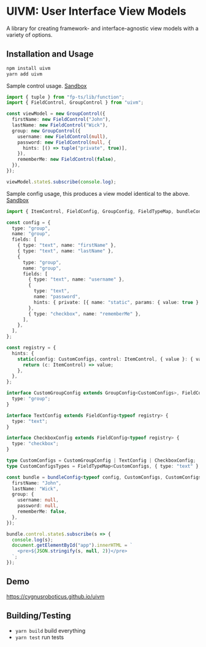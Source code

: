 # UIVM: User Interface View Models

A library for creating framework- and interface-agnostic view models with a variety of options.

## Installation and Usage

```sh
npm install uivm
yarn add uivm
```

Sample control usage. [Sandbox](https://codesandbox.io/s/morning-wood-3f8jx?file=/src/index.ts)

```ts
import { tuple } from "fp-ts/lib/function";
import { FieldControl, GroupControl } from "uivm";

const viewModel = new GroupControl({
  firstName: new FieldControl("John"),
  lastName: new FieldControl("Wick"),
  group: new GroupControl({
    username: new FieldControl(null),
    password: new FieldControl(null, {
      hints: [() => tuple("private", true)],
    }),
    rememberMe: new FieldControl(false),
  }),
});

viewModel.state$.subscribe(console.log);
```

Sample config usage, this produces a view model identical to the above. [Sandbox](https://codesandbox.io/s/jolly-bogdan-y1kvz?file=/src/index.ts)

```ts
import { ItemControl, FieldConfig, GroupConfig, FieldTypeMap, bundleConfig } from "uivm";

const config = {
  type: "group",
  name: "group",
  fields: [
    { type: "text", name: "firstName" },
    { type: "text", name: "lastName" },
    {
      type: "group",
      name: "group",
      fields: [
        { type: "text", name: "username" },
        {
          type: "text",
          name: "password",
          hints: { private: [{ name: "static", params: { value: true } }] },
        },
        { type: "checkbox", name: "rememberMe" },
      ],
    },
  ],
};

const registry = {
  hints: {
    static(config: CustomConfigs, control: ItemControl, { value }: { value: boolean }) {
      return (c: ItemControl) => value;
    },
  },
};

interface CustomGroupConfig extends GroupConfig<CustomConfigs>, FieldConfig<typeof registry> {
  type: "group";
}

interface TextConfig extends FieldConfig<typeof registry> {
  type: "text";
}

interface CheckboxConfig extends FieldConfig<typeof registry> {
  type: "checkbox";
}

type CustomConfigs = CustomGroupConfig | TextConfig | CheckboxConfig;
type CustomConfigsTypes = FieldTypeMap<CustomConfigs, { type: "text" }, never, { type: "checkbox" }, never, never>;

const bundle = bundleConfig<typeof config, CustomConfigs, CustomConfigsTypes, typeof registry>(config, registry, {
  firstName: "John",
  lastName: "Wick",
  group: {
    username: null,
    password: null,
    rememberMe: false,
  },
});

bundle.control.state$.subscribe(s => {
  console.log(s);
  document.getElementById("app").innerHTML = `
    <pre>${JSON.stringify(s, null, 2)}</pre>
  `;
});
```

## Demo

https://cygnusroboticus.github.io/uivm

## Building/Testing

- `yarn build` build everything
- `yarn test` run tests
